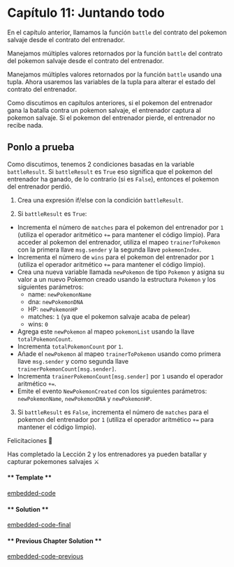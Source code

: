 # Capítulo 11: Juntando todo

En el capítulo anterior, llamamos la función `battle` del contrato del pokemon salvaje desde el contrato del entrenador.

Manejamos múltiples valores retornados por la función `battle` del contrato del pokemon salvaje desde el contrato del entrenador.

Manejamos múltiples valores retornados por la función `battle` usando una tupla. Ahora usaremos las variables de la tupla para alterar el estado del contrato del entrenador.

Como discutimos en capítulos anteriores, si el pokemon del entrenador gana la batalla contra un pokemon salvaje, el entrenador captura al pokemon salvaje. Si el pokemon del entrenador pierde, el entrenador no recibe nada.

## Ponlo a prueba

Como discutimos, tenemos 2 condiciones basadas en la variable `battleResult`. Si `battleResult` es `True` eso significa que el pokemon del entrenador ha ganado, de lo contrario (si es `False`), entonces el pokemon del entrenador perdió.

1. Crea una expresión if/else con la condición `battleResult`.

2. Si `battleResult` es `True`:

  - Incrementa el número de `matches` para el pokemon del entrenador por `1` (utiliza el operador aritmético `+=` para mantener el código limpio). Para acceder al pokemon del entrenador, utiliza el mapeo `trainerToPokemon` con la primera llave `msg.sender` y la segunda llave `pokemonIndex`.
  - Incrementa el número de `wins` para el pokemon del entrenador por `1` (utiliza el operador aritmético `+=` para mantener el código limpio).
  - Crea una nueva variable llamada `newPokemon` de tipo `Pokemon` y asigna su valor a un nuevo Pokemon creado usando la estructura `Pokemon` y los siguientes parámetros:
    - name: `newPokemonName`
    - dna: `newPokemonDNA`
    - HP: `newPokemonHP`
    - matches: `1` (ya que el pokemon salvaje acaba de pelear)
    - wins: `0`
  - Agrega este `newPokemon` al mapeo `pokemonList` usando la llave `totalPokemonCount`.
  - Incrementa `totalPokemonCount` por `1`.
  - Añade el `newPokemon` al mapeo `trainerToPokemon` usando como primera llave `msg.sender` y como segunda llave `trainerPokemonCount[msg.sender]`.
  - Incrementa `trainerPokemonCount[msg.sender]` por `1` usando el operador aritmético `+=`.
  - Emite el evento `NewPokemonCreated` con los siguientes parámetros: `newPokemonName`, `newPokemonDNA` y `newPokemonHP`.

3. Si `battleResult` es `False`, incrementa el número de `matches` para el pokemon del entrenador por `1` (utiliza el operador aritmético `+=` para mantener el código limpio).

Felicitaciones 🎉

Has completado la Lección 2 y los entrenadores ya pueden batallar y capturar pokemones salvajes ⚔️

<!-- tabs:start -->

#### ** Template **

[embedded-code](../assets/2/2.11-template-code.vy ':include :type=code embed-template')

#### ** Solution **

[embedded-code-final](../assets/2/2.11-finished-code.vy ':include :type=code embed-final')

#### ** Previous Chapter Solution **

[embedded-code-previous](../assets/2/2.10-finished-code.vy ':include :type=code embed-previous')

<!-- tabs:end -->

